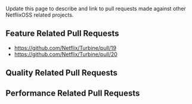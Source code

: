Update this page to describe and link to pull requests made against other NetflixOSS related projects.

## Feature Related Pull Requests
* https://github.com/Netflix/Turbine/pull/19
* https://github.com/Netflix/Turbine/pull/20

## Quality Related Pull Requests

## Performance Related Pull Requests
